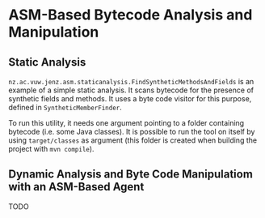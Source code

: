 # ASM-Based Bytecode Analysis and Manipulation

## Static Analysis

`nz.ac.vuw.jenz.asm.staticanalysis.FindSyntheticMethodsAndFields` is an example of a simple static analysis. It scans bytecode for the presence of synthetic fields and methods. It uses a byte code visitor for this purpose, defined in `SyntheticMemberFinder`.

To run this utility, it needs one argument pointing to a folder containing bytecode (i.e. some Java classes). It is possible to run the tool on itself by using `target/classes` as argument (this folder is created when building the project with `mvn compile`). 


## Dynamic Analysis and Byte Code Manipulatiom with an ASM-Based Agent


TODO

